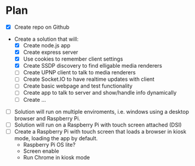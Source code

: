 # Plan

- [x] Create repo on Github
- Create a solution that will:
  - [x] Create node.js app
  - [x] Create express server
  - [x] Use cookies to remember client settings
  - [x] Create SSDP discovery to find elligable media renderers
  - [ ] Create UPNP client to talk to media renderers
  - [ ] Create Socket.IO to have realtime updates with client
  - [ ] Create basic webpage and test functionality
  - [ ] Create app to talk to server and show/handle info dynamically
  - [ ] Create ...

- [ ] Solution will run on multiple enviroments, i.e. windows using a desktop browser and Raspberry Pi.
- [ ] Solution will run on a Raspberry Pi with touch screen attached (DSI)
- [ ] Create a Raspberry Pi with touch screen that loads a browser in kiosk mode, loading the app by default.
  - Raspberry Pi OS lite?
  - Screen enable
  - Run Chrome in kiosk mode
